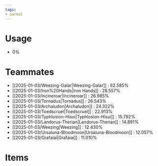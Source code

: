 ```yaml
---
tags:
- normal
---
```

# Usage
- 0%
# Teammates
- [[2025-01-03/Weezing-Galar|Weezing-Galar]] : 62.585%
- [[2025-01-03/Iron%20Hands|Iron Hands]] : 28.557%
- [[2025-01-03/Incineroar|Incineroar]] : 26.985%
- [[2025-01-03/Tornadus|Tornadus]] : 26.543%
- [[2025-01-03/Archaludon|Archaludon]] : 24.322%
- [[2025-01-03/Toedscruel|Toedscruel]] : 22.913%
- [[2025-01-03/Typhlosion-Hisui|Typhlosion-Hisui]] : 15.792%
- [[2025-01-03/Landorus-Therian|Landorus-Therian]] : 14.891%
- [[2025-01-03/Weezing|Weezing]] : 12.430%
- [[2025-01-03/Ursaluna-Bloodmoon|Ursaluna-Bloodmoon]] : 12.057%
- [[2025-01-03/Grafaiai|Grafaiai]] : 11.010%
# Items
